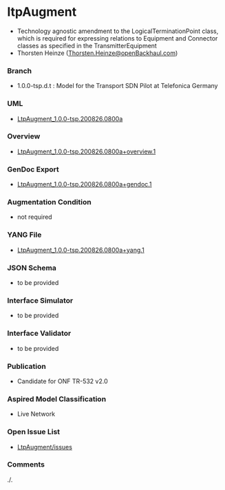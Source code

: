 # ltpAugment
- Technology agnostic amendment to the LogicalTerminationPoint class, which is required for expressing relations to Equipment and Connector classes as specified in the TransmitterEquipment
- Thorsten Heinze (Thorsten.Heinze@openBackhaul.com)

### Branch
- 1.0.0-tsp.d.t : Model for the Transport SDN Pilot at Telefonica Germany

### UML
- [LtpAugment_1.0.0-tsp.200826.0800a](./LtpAugment_1.0.0-tsp.200826.0800a.zip)

### Overview 
- [LtpAugment_1.0.0-tsp.200826.0800a+overview.1](./LtpAugment_1.0.0-tsp.200826.0800a+overview.1.png)

### GenDoc Export
- [LtpAugment_1.0.0-tsp.200826.0800a+gendoc.1](./LtpAugment_1.0.0-tsp.200826.0800a+gendoc.1.docx)

### Augmentation Condition
- not required

### YANG File
- [LtpAugment_1.0.0-tsp.200826.0800a+yang.1](./LtpAugment_1.0.0-tsp.200826.0800a+yang.1.zip)

### JSON Schema
- to be provided

### Interface Simulator
- to be provided

### Interface Validator
- to be provided

### Publication
- Candidate for ONF TR-532 v2.0 

### Aspired Model Classification
- Live Network

### Open Issue List
- [LtpAugment/issues](../../issues)

### Comments
./.
